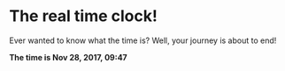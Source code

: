 # The real time clock!

Ever wanted to know what the time is? Well, your journey is about to end!

**The time is Nov 28, 2017, 09:47**